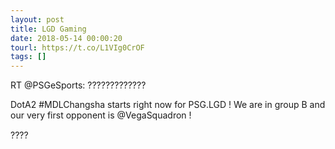 ```yaml
---
layout: post
title: LGD Gaming
date: 2018-05-14 00:00:20
tourl: https://t.co/L1VIg0CrOF
tags: []
---
```

RT @PSGeSports: ?????????????

DotA2 #MDLChangsha starts right now for PSG.LGD ! We are in group B and our very first opponent is @VegaSquadron !

????